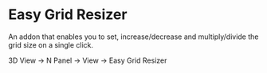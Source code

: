 # Easy Grid Resizer
An addon that enables you to set, increase/decrease and multiply/divide the grid size on a single click.

3D View -> N Panel -> View -> Easy Grid Resizer